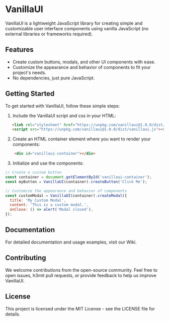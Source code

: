 # VanillaUI

VanillaUI is a lightweight JavaScript library for creating simple and customizable user interface components using vanilla JavaScript (no external libraries or frameworks required).

## Features

- Create custom buttons, modals, and other UI components with ease.
- Customize the appearance and behavior of components to fit your project's needs.
- No dependencies, just pure JavaScript.

## Getting Started

To get started with VanillaUI, follow these simple steps:

1. Include the VanillaUI script and css in your HTML:
```html
   <link rel="stylesheet" href="https://unpkg.com/vanillaui@1.0.0/dist/vanillaui.css"/>
   <script src="https://unpkg.com/vanillaui@1.0.0/dist/vanillaui.js"><script>
```
2. Create an HTML container element where you want to render your components:  
```html 
    <div id="vanillaui-container"></div>
```
3. Initialize and use the components:

```javascript
// Create a custom button
const container = document.getElementById('vanillaui-container');
const myButton = VanillaUI(container).createButton('Click Me');

// Customize the appearance and behavior of components
const customModal = VanillaUI(container).createModal({
  title: 'My Custom Modal',
  content: 'This is a custom modal.',
  onClose: () => alert('Modal closed'),
});
```

## Documentation
For detailed documentation and usage examples, visit our Wiki.

## Contributing
We welcome contributions from the open-source community. Feel free to open issues, h3mit pull requests, or provide feedback to help us improve VanillaUI.

## License
This project is licensed under the MIT License - see the LICENSE file for details.